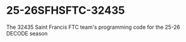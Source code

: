 # 25-26SFHSFTC-32435
The 32435 Saint Francis FTC team's programming code for the 25-26 DECODE season
